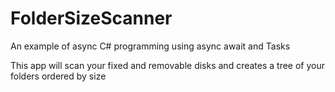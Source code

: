 # FolderSizeScanner

An example of async C# programming using async await and Tasks

This app will scan your fixed and removable disks and creates a tree of your folders ordered by size